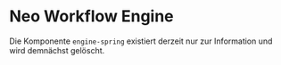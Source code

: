 # Neo Workflow Engine

Die Komponente `engine-spring` existiert derzeit nur zur Information und wird demnächst gelöscht.

